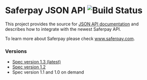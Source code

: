 # Saferpay JSON API ![Build Status](https://travis-ci.org/saferpay/jsonapi.svg?branch=master "Build Status") 

This project provides the source for [JSON API documentation](http://saferpay.github.io/jsonapi) and describes how to integrate with the newest Saferpay API.

To learn more about Saferpay please check www.saferpay.com.

### Versions

* [Spec version 1.3 (latest)](http://saferpay.github.io/jsonapi)
* [Spec version 1.2](http://saferpay.github.io/jsonapi/1.2)
* Spec version 1.1 and 1.0 on demand
